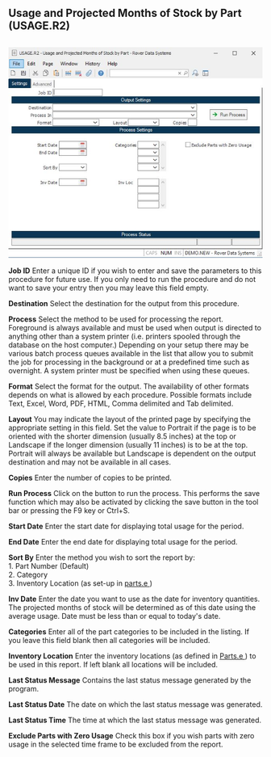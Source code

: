 ##  Usage and Projected Months of Stock by Part (USAGE.R2)

<PageHeader />

##

![](./USAGE-R2-1.jpg)

**Job ID** Enter a unique ID if you wish to enter and save the parameters to
this procedure for future use. If you only need to run the procedure and do
not want to save your entry then you may leave this field empty.  
  
**Destination** Select the destination for the output from this procedure.  
  
**Process** Select the method to be used for processing the report. Foreground
is always available and must be used when output is directed to anything other
than a system printer (i.e. printers spooled through the database on the host
computer.) Depending on your setup there may be various batch process queues
available in the list that allow you to submit the job for processing in the
background or at a predefined time such as overnight. A system printer must be
specified when using these queues.  
  
**Format** Select the format for the output. The availability of other formats
depends on what is allowed by each procedure. Possible formats include Text,
Excel, Word, PDF, HTML, Comma delimited and Tab delimited.  
  
**Layout** You may indicate the layout of the printed page by specifying the
appropriate setting in this field. Set the value to Portrait if the page is to
be oriented with the shorter dimension (usually 8.5 inches) at the top or
Landscape if the longer dimension (usually 11 inches) is to be at the top.
Portrait will always be available but Landscape is dependent on the output
destination and may not be available in all cases.  
  
**Copies** Enter the number of copies to be printed.  
  
**Run Process** Click on the button to run the process. This performs the save
function which may also be activated by clicking the save button in the tool
bar or pressing the F9 key or Ctrl+S.  
  
**Start Date** Enter the start date for displaying total usage for the period.  
  
**End Date** Enter the end date for displaying total usage for the period.  
  
**Sort By** Enter the method you wish to sort the report by:  
1\. Part Number (Default)  
2\. Category  
3\. Inventory Location (as set-up in [ parts.e ](../../../../duplicates/parts-e/README.md) )   
  
**Inv Date** Enter the date you want to use as the date for inventory
quantities. The projected months of stock will be determined as of this date
using the average usage. Date must be less than or equal to today's date.  
  
**Categories** Enter all of the part categories to be included in the listing.
If you leave this field blank then all categories will be included.  
  
**Inventory Location** Enter the inventory locations (as defined in [ Parts.e ](Parts-e/README.md) ) to be used in this report. If left blank all locations will be included.   
  
**Last Status Message** Contains the last status message generated by the
program.  
  
**Last Status Date** The date on which the last status message was generated.  
  
**Last Status Time** The time at which the last status message was generated.  
  
**Exclude Parts with Zero Usage** Check this box if you wish parts with zero
usage in the selected time frame to be excluded from the report.  
  
  
<badge text= "Version 8.10.57" vertical="middle" />

<PageFooter />